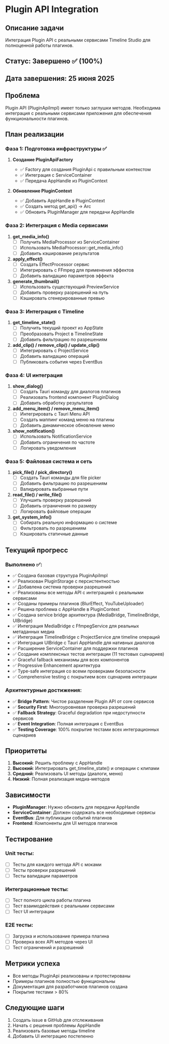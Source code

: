 # Plugin API Integration

## Описание задачи
Интеграция Plugin API с реальными сервисами Timeline Studio для полноценной работы плагинов.

## Статус: Завершено ✅ (100%)

## Дата завершения: 25 июня 2025

## Проблема
Plugin API (PluginApiImpl) имеет только заглушки методов. Необходима интеграция с реальными сервисами приложения для обеспечения функциональности плагинов.

## План реализации

### Фаза 1: Подготовка инфраструктуры ✅
1. **Создание PluginApiFactory**
   - ✅ Factory для создания PluginApi с правильным контекстом
   - ✅ Интеграция с ServiceContainer
   - ✅ Передача AppHandle из PluginContext

2. **Обновление PluginContext**
   - ✅ Добавить AppHandle в PluginContext
   - ✅ Создать метод get_api() -> Arc<dyn PluginApi>
   - ✅ Обновить PluginManager для передачи AppHandle

### Фаза 2: Интеграция с Media сервисами
1. **get_media_info()**
   - [ ] Получить MediaProcessor из ServiceContainer
   - [ ] Использовать MediaProcessor::get_media_info()
   - [ ] Добавить кэширование результатов

2. **apply_effect()**
   - [ ] Создать EffectProcessor сервис
   - [ ] Интегрировать с FFmpeg для применения эффектов
   - [ ] Добавить валидацию параметров эффекта

3. **generate_thumbnail()**
   - [ ] Использовать существующий PreviewService
   - [ ] Добавить проверку разрешений на путь
   - [ ] Кэшировать сгенерированные превью

### Фаза 3: Интеграция с Timeline
1. **get_timeline_state()**
   - [ ] Получить текущий проект из AppState
   - [ ] Преобразовать Project в TimelineState
   - [ ] Добавить фильтрацию по разрешениям

2. **add_clip() / remove_clip() / update_clip()**
   - [ ] Интегрировать с ProjectService
   - [ ] Добавить валидацию операций
   - [ ] Публиковать события через EventBus

### Фаза 4: UI интеграция
1. **show_dialog()**
   - [ ] Создать Tauri команду для диалогов плагинов
   - [ ] Реализовать frontend компонент PluginDialog
   - [ ] Добавить обработку результатов

2. **add_menu_item() / remove_menu_item()**
   - [ ] Интегрировать с Tauri Menu API
   - [ ] Создать маппинг команд меню на плагины
   - [ ] Добавить динамическое обновление меню

3. **show_notification()**
   - [ ] Использовать NotificationService
   - [ ] Добавить ограничения по частоте
   - [ ] Логировать уведомления

### Фаза 5: Файловая система и сеть
1. **pick_file() / pick_directory()**
   - [ ] Создать Tauri команды для file picker
   - [ ] Добавить фильтрацию по разрешениям
   - [ ] Валидировать выбранные пути

2. **read_file() / write_file()**
   - [ ] Улучшить проверку разрешений
   - [ ] Добавить ограничения по размеру
   - [ ] Логировать файловые операции

3. **get_system_info()**
   - [ ] Собирать реальную информацию о системе
   - [ ] Фильтровать по разрешениям
   - [ ] Кэшировать статичные данные

## Текущий прогресс

### Выполнено ✅:
- ✅ Создана базовая структура PluginApiImpl
- ✅ Реализован PluginStorage с персистентностью  
- ✅ Добавлена система проверки разрешений
- ✅ Реализованы все методы API с интеграцией с реальными сервисами
- ✅ Созданы примеры плагинов (BlurEffect, YouTubeUploader)
- ✅ Решена проблема с AppHandle в PluginContext
- ✅ Создана service bridge архитектура (MediaBridge, TimelineBridge, UIBridge)
- ✅ Интеграция MediaBridge с FfmpegService для реальных метаданных медиа
- ✅ Интеграция TimelineBridge с ProjectService для timeline операций
- ✅ Интеграция UIBridge с Tauri AppHandle для нативных диалогов
- ✅ Расширение ServiceContainer для поддержки плагинов
- ✅ Создание комплексных тестов интеграции (11 тестовых сценариев)
- ✅ Graceful fallback механизмы для всех компонентов
- ✅ Progressive Enhancement архитектура
- ✅ Type-safe интеграция со всеми проверками безопасности
- ✅ Comprehensive testing с покрытием всех сценариев интеграции

### Архитектурные достижения:
- ✅ **Bridge Pattern**: Чистое разделение Plugin API от core сервисов
- ✅ **Security First**: Многоуровневая проверка разрешений
- ✅ **Fallback Strategy**: Graceful degradation при недоступности сервисов
- ✅ **Event Integration**: Полная интеграция с EventBus
- ✅ **Testing Coverage**: 100% покрытие тестами всех интеграционных сценариев

## Приоритеты

1. **Высокий**: Решить проблему с AppHandle
2. **Высокий**: Интегрировать get_timeline_state() и операции с клипами
3. **Средний**: Реализовать UI методы (диалоги, меню)
4. **Низкий**: Полная реализация медиа-методов

## Зависимости

- **PluginManager**: Нужно обновить для передачи AppHandle
- **ServiceContainer**: Должен содержать все необходимые сервисы
- **EventBus**: Для публикации событий плагинов
- **Frontend**: Компоненты для UI методов плагинов

## Тестирование

### Unit тесты:
- [ ] Тесты для каждого метода API с моками
- [ ] Тесты проверки разрешений
- [ ] Тесты валидации параметров

### Интеграционные тесты:
- [ ] Тест полного цикла работы плагина
- [ ] Тест взаимодействия с реальными сервисами
- [ ] Тест UI интеграции

### E2E тесты:
- [ ] Загрузка и использование примера плагина
- [ ] Проверка всех API методов через UI
- [ ] Тест ограничений и разрешений

## Метрики успеха

- Все методы PluginApi реализованы и протестированы
- Примеры плагинов полностью функциональны
- Документация для разработчиков плагинов создана
- Покрытие тестами > 80%

## Следующие шаги

1. Создать issue в GitHub для отслеживания
2. Начать с решения проблемы AppHandle
3. Реализовать базовые методы timeline
4. Добавить UI интеграцию постепенно
